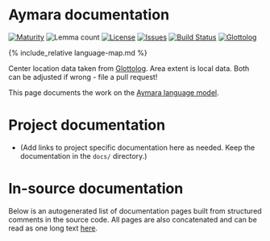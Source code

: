 # Aymara documentation

<div class="twocolumn map" markdown="1">

[![Maturity](https://img.shields.io/endpoint?url=https%3A%2F%2Fraw.githubusercontent.com%2Fgiellalt%2Flang-aym%2Fgh-pages%2Fmaturity.json)](https://giellalt.github.io/MaturityClassification.html)
![Lemma count](https://img.shields.io/endpoint?url=https%3A%2F%2Fraw.githubusercontent.com%2Fgiellalt%2Flang-aym%2Fgh-pages%2Flemmacount.json)
[![License](https://img.shields.io/github/license/giellalt/lang-aym)](https://github.com/giellalt/lang-aym/blob/main/LICENSE)
[![Issues](https://img.shields.io/github/issues/giellalt/lang-aym)](https://github.com/giellalt/lang-aym/issues)
[![Build Status](https://builds.giellalt.org/api/badge/lang-aym?label=CI)](https://builds.giellalt.org/pipelines/lang-aym/builds/latest)
[![Glottolog](https://img.shields.io/badge/Glottolog-green)](https://glottolog.org/resource/languoid/id/nucl1667)

{% include_relative language-map.md %}

Center location data taken from [Glottolog](https://glottolog.org/). Area extent is local data. Both can be adjusted if wrong - file a pull request!

</div>

This page documents the work on the [Aymara language model](https://github.com/giellalt/lang-aym). 

# Project documentation

* (Add links to project specific documentation here as needed. Keep the documentation in the `docs/` directory.)

# In-source documentation

Below is an autogenerated list of documentation pages built from structured comments in the source code. All pages are also concatenated and can be read as one long text [here](aym.md).

